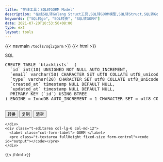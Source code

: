 ```yaml
---
title: "在线工具：SQL转GORM Model"
description: "在线SQL转Golang Struct工具,SQL转GORM模型,SQL转Struct,SQL转Go"
keywords: ["SQL转go", "SQL转换", "SQL转GORM"]
date: 2021-07-20T10:53:56+08:00
type: ext
layout: tools
---
```

{{< navmain `/tools/sql2gorm` >}}
{{< html >}}
  <div class="row"> 
    <div class="t-editarea col-lg-5 col-md-12" onpaste="setTimeout(convert,1)"> 
      <label class="col-form-label"> SQL </label> 
      <pre id="input" class="t-textarea fullHeight fixed-size form-control" contenteditable="true">CREATE TABLE `blacklists`  (
  `id` int(10) UNSIGNED NOT NULL AUTO_INCREMENT,
  `email` varchar(50) CHARACTER SET utf8 COLLATE utf8_unicode_ci NOT NULL,
  `type` varchar(20) CHARACTER SET utf8 COLLATE utf8_unicode_ci NOT NULL,
  `created_at` timestamp NULL DEFAULT NULL,
  `updated_at` timestamp NULL DEFAULT NULL,
  PRIMARY KEY (`id`) USING BTREE
) ENGINE = InnoDB AUTO_INCREMENT = 1 CHARACTER SET = utf8 COLLATE = utf8_unicode_ci ROW_FORMAT = DYNAMIC;
      </pre> 
    </div>
    <div class="t-btn col-lg-1 col-md-12">
      <button class="btn"  id="btnExpan"> 转换 </button>
      <button class="btn btn-default" data-clipboard-action="copy" data-clipboard-target="#output"> 复制 </button>
      <button class="btn btn-default" onclick="cleanup()"> 清空 </button>

    </div> 
    <div class="t-editarea col-lg-6 col-md-12"> 
      <label class="col-form-label"> GORM </label> 
      <pre class="t-textarea fullHeight fixed-size form-control"><code id="output"></code></pre> 
    </div>
  
  <script src="https://cdn.bootcss.com/highlight.js/9.15.9/highlight.min.js">
	</script> 
  <script src="https://cdn.bootcss.com/highlight.js/9.15.9/languages/sql.min.js">
	</script> 
  <script src="https://cdn.bootcss.com/highlight.js/9.15.9/languages/go.min.js">
	</script> 
  <script src="https://cdn.bootcss.com/clipboard.js/2.0.4/clipboard.min.js">
	</script> 
  <script src="/js/jquery.js"></script>
  <script src="/layer/layer.js"></script>
  <script src="/js/common.js"></script>
  <script>
    document.getElementById("btnExpan").onclick = function() {
      convert()
    }

    let input = document.getElementById("input"),
      output = document.getElementById("output")
    
    function convert() {
      let sql = input.innerText
      if (sql != "") {
        $.ajax({
          url: "/api/sql2gorm",
          type: "post",
          data: {
            ddl: sql
          },
          success: function(res) {
            if (res.error != "") {
              layer.alert(res.error)
            } else {
                output.innerHTML = hljs.highlight("go", res.data).value  
            }
          } 
        })
      }
     
      input.innerHTML = hljs.highlight("sql", sql).value
    }


    convert()
	</script> 
  {{< /html >}}